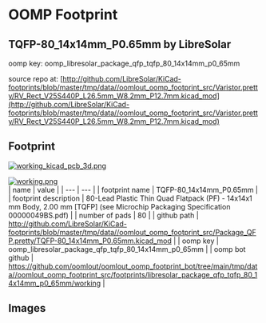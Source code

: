 # OOMP Footprint  
## TQFP-80_14x14mm_P0.65mm  by LibreSolar  
  
oomp key: oomp_libresolar_package_qfp_tqfp_80_14x14mm_p0_65mm  
  
source repo at: [http://github.com/LibreSolar/KiCad-footprints/blob/master/tmp/data//oomlout_oomp_footprint_src/Varistor.pretty/RV_Rect_V25S440P_L26.5mm_W8.2mm_P12.7mm.kicad_mod](http://github.com/LibreSolar/KiCad-footprints/blob/master/tmp/data//oomlout_oomp_footprint_src/Varistor.pretty/RV_Rect_V25S440P_L26.5mm_W8.2mm_P12.7mm.kicad_mod)  
## Footprint  
  
[![working_kicad_pcb_3d.png](working_kicad_pcb_3d_600.png)](working_kicad_pcb_3d.png)  
  
[![working.png](working_600.png)](working.png)  
| name | value | 
| --- | --- | 
| footprint name | TQFP-80_14x14mm_P0.65mm | 
| footprint description | 80-Lead Plastic Thin Quad Flatpack (PF) - 14x14x1 mm Body, 2.00 mm [TQFP] (see Microchip Packaging Specification 00000049BS.pdf) | 
| number of pads | 80 | 
| github path | http://github.com/LibreSolar/KiCad-footprints/blob/master/tmp/data//oomlout_oomp_footprint_src/Package_QFP.pretty/TQFP-80_14x14mm_P0.65mm.kicad_mod | 
| oomp key | oomp_libresolar_package_qfp_tqfp_80_14x14mm_p0_65mm | 
| oomp bot github | https://github.com/oomlout/oomlout_oomp_footprint_bot/tree/main/tmp/data//oomlout_oomp_footprint_src/footprints/libresolar_package_qfp_tqfp_80_14x14mm_p0_65mm/working | 
## Images  
